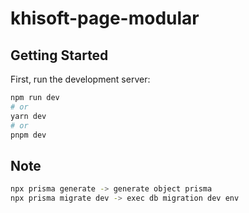 # khisoft-page-modular

## Getting Started

First, run the development server:

```bash
npm run dev
# or
yarn dev
# or
pnpm dev
```

## Note 

```bash
npx prisma generate -> generate object prisma
npx prisma migrate dev -> exec db migration dev env
```